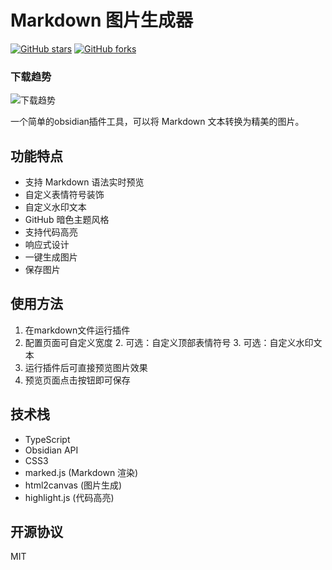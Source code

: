 # Markdown 图片生成器

[![GitHub stars](https://img.shields.io/github/stars/Jeff-clouds/deepseek-chrome-extension-code?style=social)](https://github.com/Jeff-clouds/deepseek-chrome-extension-code/stargazers)
[![GitHub forks](https://img.shields.io/github/forks/Jeff-clouds/deepseek-chrome-extension-code?style=social)](https://github.com/Jeff-clouds/deepseek-chrome-extension-code/network/members)

### 下载趋势
![下载趋势](https://ghchart.rshah.org/Jeff-clouds/deepseek-chrome-extension-code)

一个简单的obsidian插件工具，可以将 Markdown 文本转换为精美的图片。

## 功能特点

- 支持 Markdown 语法实时预览
- 自定义表情符号装饰
- 自定义水印文本
- GitHub 暗色主题风格
- 支持代码高亮
- 响应式设计
- 一键生成图片
- 保存图片

## 使用方法

1. 在markdown文件运行插件
1. 配置页面可自定义宽度
    2. 可选：自定义顶部表情符号
    3. 可选：自定义水印文本
4. 运行插件后可直接预览图片效果
2. 预览页面点击按钮即可保存

## 技术栈

- TypeScript
- Obsidian API
- CSS3
- marked.js (Markdown 渲染)
- html2canvas (图片生成)
- highlight.js (代码高亮)

## 开源协议

MIT 